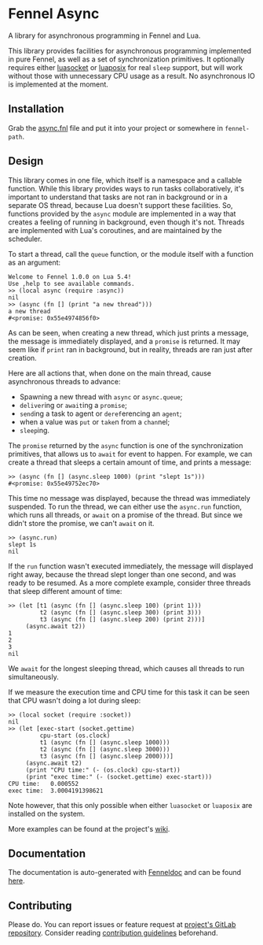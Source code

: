 # Fennel Async

A library for asynchronous programming in Fennel and Lua.

This library provides facilities for asynchronous programming implemented in pure Fennel, as well as a set of synchronization primitives.
It optionally requires either [luasocket](https://w3.impa.br/~diego/software/luasocket) or [luaposix](http://luaposix.github.io/luaposix/) for real `sleep` support, but will work without those with unnecessary CPU usage as a result.
No asynchronous IO is implemented at the moment.

## Installation

Grab the [async.fnl](https://gitlab.com/andreyorst/fennel-async/-/raw/main/async.fnl) file and put it into your project or somewhere in `fennel-path`.

## Design

This library comes in one file, which itself is a namespace and a callable function.
While this library provides ways to run tasks collaboratively, it's important to understand that tasks are not ran in background or in a separate OS thread, because Lua doesn't support these facilities.
So, functions provided by the `async` module are implemented in a way that creates a feeling of running in background, even though it's not.
Threads are implemented with Lua's coroutines, and are maintained by the scheduler.

To start a thread, call the `queue` function, or the module itself with a function as an argument:

``` fennel
Welcome to Fennel 1.0.0 on Lua 5.4!
Use ,help to see available commands.
>> (local async (require :async))
nil
>> (async (fn [] (print "a new thread")))
a new thread
#<promise: 0x55e4974856f0>
```

As can be seen, when creating a new thread, which just prints a message, the message is immediately displayed, and a `promise` is returned.
It may seem like if `print` ran in background, but in reality, threads are ran just after creation.

Here are all actions that, when done on the main thread, cause asynchronous threads to advance:

- Spawning a new thread with `async` or `async.queue`;
- `deliver`ing or `await`ing a `promise`;
- `send`ing a task to agent or `deref`erencing an `agent`;
- when a value was `put` or `take`n from a `chan`nel;
- `sleep`ing.

The `promise` returned by the `async` function is one of the synchronization primitives, that allows us to `await` for event to happen.
For example, we can create a thread that sleeps a certain amount of time, and prints a message:

``` fennel
>> (async (fn [] (async.sleep 1000) (print "slept 1s")))
#<promise: 0x55e49752ec70>
```

This time no message was displayed, because the thread was immediately suspended.
To run the thread, we can either use the `async.run` function, which runs all threads, or `await` on a promise of the thread.
But since we didn't store the promise, we can't `await` on it.

``` fennel
>> (async.run)
slept 1s
nil
```

If the `run` function wasn't executed immediately, the message will displayed right away, because the thread slept longer than one second, and was ready to be resumed.
As a more complete example, consider three threads that sleep different amount of time:

``` fennel
>> (let [t1 (async (fn [] (async.sleep 100) (print 1)))
         t2 (async (fn [] (async.sleep 300) (print 3)))
         t3 (async (fn [] (async.sleep 200) (print 2)))]
     (async.await t2))
1
2
3
nil
```

We `await` for the longest sleeping thread, which causes all threads to run simultaneously.

If we measure the execution time and CPU time for this task it can be seen that CPU wasn't doing a lot during sleep:

``` fennel
>> (local socket (require :socket))
nil
>> (let [exec-start (socket.gettime)
         cpu-start (os.clock)
         t1 (async (fn [] (async.sleep 1000)))
         t2 (async (fn [] (async.sleep 3000)))
         t3 (async (fn [] (async.sleep 2000)))]
     (async.await t2)
     (print "CPU time:" (- (os.clock) cpu-start))
     (print "exec time:" (- (socket.gettime) exec-start)))
CPU time:	0.000552
exec time:	3.0004191398621
```

Note however, that this only possible when either `luasocket` or `luaposix` are installed on the system.

More examples can be found at the project's [wiki](https://gitlab.com/andreyorst/fennel-async/-/wikis/home).

## Documentation

The documentation is auto-generated with [Fenneldoc](https://gitlab.com/andreyorst/fenneldoc) and can be found [here](doc/async.md).

## Contributing

Please do.
You can report issues or feature request at [project's GitLab repository](https://gitlab.com/andreyorst/fennel-async).
Consider reading [contribution guidelines](CONTRIBUTING.md) beforehand.
